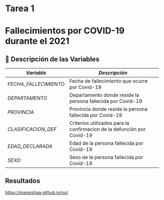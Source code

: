 # Tarea 1
# Fallecimientos por COVID-19 durante el 2021

## 📝 Descripción de las Variables

| *Variable*         | *Descripción*                                                                                         |
|----------------------|---------------------------------------------------------------------------------------------------------|
| *FECHA_FALLECIMIENTO*   | Fecha de fallecimiento que ocurre por Covid-19                                                                         |
| *DEPARTAMENTO*  | Departamento donde reside la persona fallecida por Covid-19                           |
| *PROVINCIA*     | Provincia donde reside la persona fallecida por Covid-19                              |
| *CLASIFICACION_DEF*      | Criterios utilizados para la confirmacion de la defunción por Covid-19                                           |
| *EDAD_DECLARADA*          | Edad de la persona fallecida por Covid-19                                              |
| *SEXO*          | Sexo de la persona fallecida por Covid-19                                              |

## Resultados
https://mansishaa.github.io/no/

